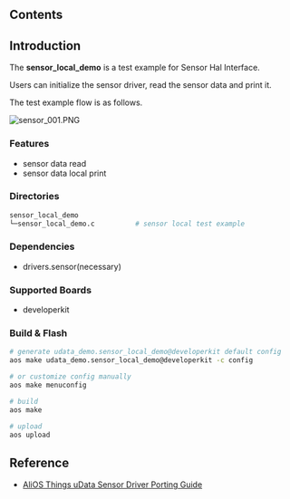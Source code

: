 ## Contents

## Introduction

The **sensor\_local\_demo** is a test example for Sensor Hal Interface.

Users can initialize the sensor driver, read the sensor data and print it. 

The test example flow is as follows.

![sensor_001.PNG](https://img.alicdn.com/tfs/TB15e7oQkvoK1RjSZPfXXXPKFXa-395-692.png)

### Features

- sensor data read
- sensor data local print

### Directories

```sh
sensor_local_demo
└─sensor_local_demo.c          # sensor local test example
```
### Dependencies

- drivers.sensor(necessary)

### Supported Boards

- developerkit

### Build & Flash

```sh
# generate udata_demo.sensor_local_demo@developerkit default config
aos make udata_demo.sensor_local_demo@developerkit -c config

# or customize config manually
aos make menuconfig

# build
aos make

# upload
aos upload
```


## Reference

- [AliOS Things uData Sensor Driver Porting Guide](https://github.com/alibaba/AliOS-Things/wiki/AliOS-Things-uData-Sensor-Driver-Porting-Guide)
